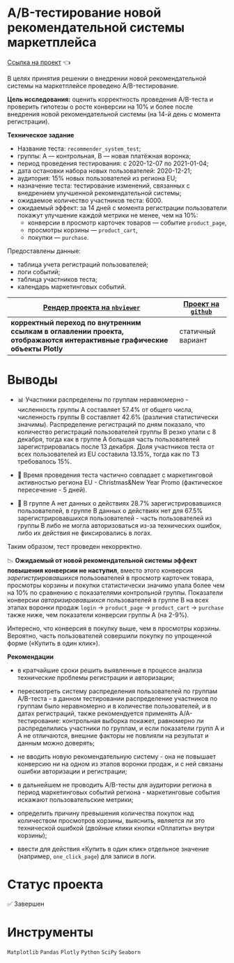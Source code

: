 # A/B-тестирование новой рекомендательной системы маркетплейса

[Ссылка на проект](https://nbviewer.org/github/anapon-DA/projects/blob/main/Marketplace%20Recommender%20System%20AB-tests/marketplace-recommender-system-AB-tests.ipynb) :point_left:

В целях принятия решении о внедрении новой рекомендательной системы на маркетплейсе проведено A/B-тестирование. 

**Цель исследования:** оценить корректность проведения A/B-теста и проверить гипотезы о росте конверсии на 10% и более после внедрения новой рекомендательной системы (на 14-й день с момента регистрации).

**Техническое задание**

- Название теста: `recommender_system_test`;
- группы: А — контрольная, B — новая платёжная воронка;
- период проведения тестирования: с 2020-12-07 по 2021-01-04;
- дата остановки набора новых пользователей: 2020-12-21;
- аудитория: 15% новых пользователей из региона EU;
- назначение теста: тестирование изменений, связанных с внедрением улучшенной рекомендательной системы;
- ожидаемое количество участников теста: 6000.
- ожидаемый эффект: за 14 дней с момента регистрации пользователи покажут улучшение каждой метрики не менее, чем на 10%:
	- конверсии в просмотр карточек товаров — событие `product_page`,
	- просмотры корзины — `product_cart`,
	- покупки — `purchase`.

Предоставлены данные:
- таблица учета регистраций пользователей;
- логи событий;
- таблица участников теста;
- календарь маркетинговых событий.


| [Рендер проекта на `nbviewer`](https://nbviewer.org/github/anapon-DA/projects/blob/main/Marketplace%20Recommender%20System%20AB-tests/marketplace-recommender-system-AB-tests.ipynb) | [Проект на `github`](https://github.com/anapon-DA/projects/blob/main/Marketplace%20Recommender%20System%20AB-tests/marketplace-recommender-system-AB-tests.ipynb) |
| --- | --- |
| **корректный переход по внутренним ссылкам в оглавлении проекта, отображаются интерактивные графические объекты Plotly** | статичный вариант |

# Выводы

- :bar_chart: Участники распределены по группам неравномерно - численность группы A составляет 57.4% от общего числа, численность группы B составляет 42.6% (различия статистически значимы). Распределение регистраций по дням показало, что количество регистраций пользователей группы B резко упали с 8 декабря, тогда как в группе A большая часть пользователей зарегистрировалась после 13 декабря. Доля участников теста от всех пользователей из EU составила 13.15%, тогда как по ТЗ требовалось 15%. 

- :christmas_tree: Время проведения теста частично совпадает с маркетинговой активностью региона EU - Christmas&New Year Promo (фактическое пересечение - 5 дней).

- :lady_beetle: В группе A нет данных о действиях 28.7% зарегистрировавшихся пользователей, в группе B данных о действиях нет для 67.5% зарегистрировавшихся пользователей - часть пользователей из группы B либо не могла авторизоваться из-за технических ошибок, либо их действия не фиксировались в логах.

Таким образом, тест проведен некорректно.

:chart_with_downwards_trend: **Ожидаемый от новой рекомендательной системы эффект повышения конверсии не наступил**, вместо этого конверсия *зарегистрировавшихся* пользователей в просмотр карточек товара, просмотры корзины и покупки статистически значимо упала более чем на 10% по сравнению с показателями контрольной группы. Показатели конверсии *авторизировавшихся* пользователей в группе B на всех этапах воронки продаж `login` → `product_page` → `product_cart` → `purchase` также ниже, чем показатели конверсии группы A (на 2-9%).

Интересно, что конверсия в покупку выше, чем в просмотры корзины. Вероятно, часть пользователей совершили покупку по упрощенной форме («Купить в один клик»).

**Рекомендации**

- в кратчайшие сроки решить выявленные в процессе анализа технические проблемы регистрации и авторизации;

- пересмотреть систему распределения пользователей по группам A/B-теста - в данном тестировании распределение участников по группам было неравномерно и в количестве пользователей, и в датах регистраций, также рекомендуется применять A/A-тестирование: контрольная выборка покажет, равномерно ли распределились участники по группам, и если показатели групп A и A не отличаются, внешние факторы не повлияли на результат и данным можно доверять;

- не вводить новую рекомендательную систему - она не повышает конверсию ни на одном из этапов воронки продаж, и с ней связаны ошибки авторизации и регистрации;

- в дальнейшем не проводить A/B-тесты для аудитории региона в период маркетинговых событий региона - маркетинговые события искажают пользовательские метрики;

- определить причину превышения количества покупок над количеством просмотров корзины, выяснить, является ли это технической ошибкой (двойные клики кнопки «Оплатить» внутри корзины); 

- ввести для действия «Купить в один клик» отдельное значение (например, `one_click_page`) для записи в логи.

# Статус проекта

:white_check_mark: Завершен

# Инструменты

`Matplotlib`
`Pandas`
`Plotly`
`Python`
`SciPy`
`Seaborn`
